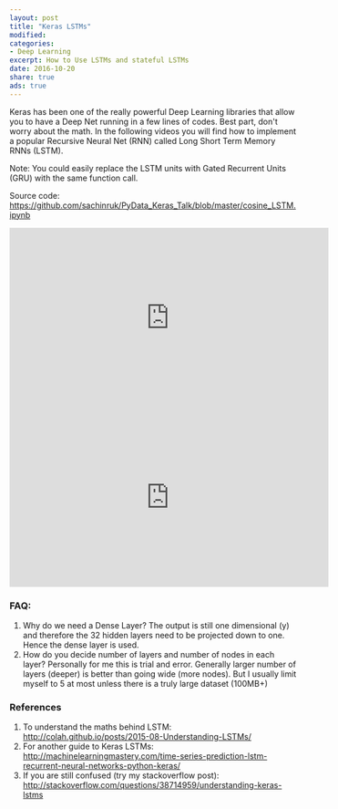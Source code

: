 ```yaml
---
layout: post
title: "Keras LSTMs"
modified:
categories: 
- Deep Learning
excerpt: How to Use LSTMs and stateful LSTMs
date: 2016-10-20
share: true
ads: true
---
```


Keras has been one of the really powerful Deep Learning libraries that allow you to have a Deep Net running in a few lines of codes. Best part, don't worry about the math. In the following videos you will find how to implement a popular Recursive Neural Net (RNN) called Long Short Term Memory RNNs (LSTM).

Note: You could easily replace the LSTM units with Gated Recurrent Units (GRU) with the same function call.

Source code: https://github.com/sachinruk/PyData_Keras_Talk/blob/master/cosine_LSTM.ipynb

<iframe width="560" height="315" src="https://www.youtube.com/embed/ywinX5wgdEU" frameborder="0" allowfullscreen></iframe>

<iframe width="560" height="315" src="https://www.youtube.com/embed/e1pEIYVOtqc" frameborder="0" allowfullscreen></iframe>

### FAQ:
1. Why do we need a Dense Layer?
The output is still one dimensional (y) and therefore the 32 hidden layers need to be projected down to one. Hence the dense layer is used.
2. How do you decide number of layers and number of nodes in each layer?
Personally for me this is trial and error. Generally larger number of layers (deeper) is better than going wide (more nodes). But I usually limit myself to 5 at most unless there is a truly large dataset (100MB+)

### References
1. To understand the maths behind LSTM:
http://colah.github.io/posts/2015-08-Understanding-LSTMs/
2. For another guide to Keras LSTMs:
http://machinelearningmastery.com/time-series-prediction-lstm-recurrent-neural-networks-python-keras/
3. If you are still confused (try my stackoverflow post):
http://stackoverflow.com/questions/38714959/understanding-keras-lstms
